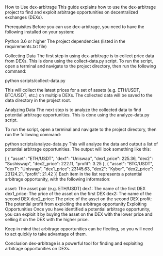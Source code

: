 How to Use dex-arbitrage
This guide explains how to use the dex-arbitrage project to find and exploit arbitrage opportunities on decentralized exchanges (DEXs).

Prerequisites
Before you can use dex-arbitrage, you need to have the following installed on your system:

Python 3.6 or higher
The project dependencies (listed in the requirements.txt file)

Collecting Data
The first step in using dex-arbitrage is to collect price data from DEXs. This is done using the collect-data.py script.
To run the script, open a terminal and navigate to the project directory, then run the following command:

python scripts/collect-data.py

This will collect the latest prices for a set of assets (e.g. ETH/USDT, BTC/USDT, etc.) on multiple DEXs. The collected data will be saved to the data directory in the project root.

Analyzing Data
The next step is to analyze the collected data to find potential arbitrage opportunities. This is done using the analyze-data.py script.

To run the script, open a terminal and navigate to the project directory, then run the following command:

python scripts/analyze-data.py
This will analyze the data and output a list of potential arbitrage opportunities. The output will look something like this:

[    {        "asset": "ETH/USDT",        "dex1": "Uniswap",        "dex1_price": 225.36,        "dex2": "Sushiswap",        "dex2_price": 222.11,        "profit": 3.25    },    {        "asset": "BTC/USDT",        "dex1": "Uniswap",        "dex1_price": 23145.63,        "dex2": "Kyber",        "dex2_price": 23124.21,        "profit": 21.42    }]
Each item in the list represents a potential arbitrage opportunity, with the following information:

asset: The asset pair (e.g. ETH/USDT)
dex1: The name of the first DEX
dex1_price: The price of the asset on the first DEX
dex2: The name of the second DEX
dex2_price: The price of the asset on the second DEX
profit: The potential profit from exploiting the arbitrage opportunity
Exploiting Opportunities
Once you have identified a potential arbitrage opportunity, you can exploit it by buying the asset on the DEX with the lower price and selling it on the DEX with the higher price.

Keep in mind that arbitrage opportunities can be fleeting, so you will need to act quickly to take advantage of them.

Conclusion
dex-arbitrage is a powerful tool for finding and exploiting arbitrage opportunities on DEXs.
